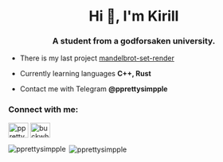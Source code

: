 <h1 align="center">Hi 👋, I'm Kirill</h1>
<h3 align="center">A student from a godforsaken university.</h3>

- There is my last project [mandelbrot-set-render](https://github.com/pprettysimpple/mandelbrot)

- Currently learning languages **C++, Rust**

- Contact me with Telegram **@pprettysimpple**

<h3 align="left">Connect with me:</h3>
<p align="left">
<a href="https://instagram.com/pprettysimpple" target="blank"><img align="center" src="https://raw.githubusercontent.com/rahuldkjain/github-profile-readme-generator/master/src/images/icons/Social/instagram.svg" alt="pprettysimpple" height="30" width="40" /></a>
<a href="https://codeforces.com/profile/buckwheat" target="blank"><img align="center" src="https://raw.githubusercontent.com/rahuldkjain/github-profile-readme-generator/master/src/images/icons/Social/codeforces.svg" alt="buckwheat" height="30" width="40" /></a>
</p>

<p><img align="left" src="https://github-readme-stats.vercel.app/api/top-langs?username=pprettysimpple&show_icons=true&locale=en&layout=compact" alt="pprettysimpple" /></p>

<p>&nbsp;<img align="center" src="https://github-readme-stats.vercel.app/api?username=pprettysimpple&show_icons=true&locale=en" alt="pprettysimpple" /></p>
